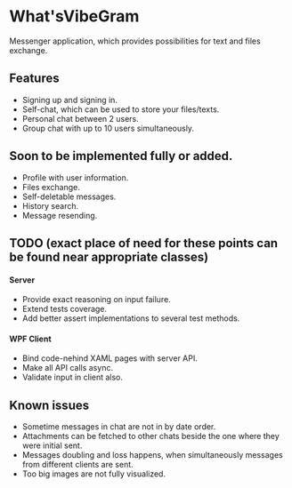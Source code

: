 # What'sVibeGram 
Messenger application, which provides possibilities for text and files exchange.

## Features
- Signing up and signing in.
- Self-chat, which can be used to store your files/texts. 
- Personal chat between 2 users.
- Group chat with up to 10 users simultaneously.

## Soon to be implemented fully or added. 
- Profile with user information.
- Files exchange.
- Self-deletable messages.
- History search.
- Message resending.

## TODO (exact place of need for these points can be found near appropriate classes)
#### Server
- Provide exact reasoning on input failure.
- Extend tests coverage.
- Add better assert implementations to several test methods.
#### WPF Client
- Bind code-nehind XAML pages with server API.
- Make all API calls async.
- Validate input in client also.

## Known issues
- Sometime messages in chat are not in by date order.
- Attachments can be fetched to other chats beside the one where they were initial sent.
- Messages doubling and loss happens, when simultaneously messages from different clients are sent.
- Too big images are not fully visualized.
